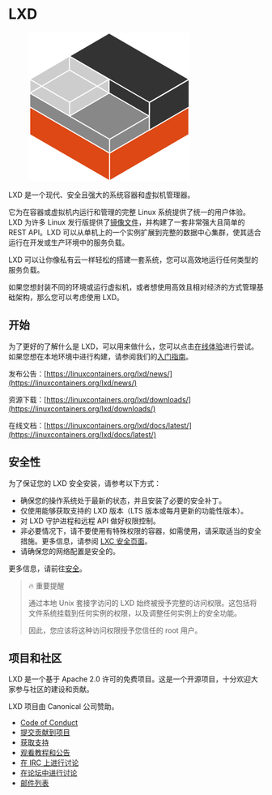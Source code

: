 # LXD

<figure><img src=".gitbook/assets/containers.png" alt=""><figcaption></figcaption></figure>

LXD 是一个现代、安全且强大的系统容器和虚拟机管理器。

它为在容器或虚拟机内运行和管理的完整 Linux 系统提供了统一的用户体验。LXD 为许多 Linux 发行版提供了[镜像文件](https://images.linuxcontainers.org/)，并构建了一套非常强大且简单的 REST API。LXD 可以从单机上的一个实例扩展到完整的数据中心集群，使其适合运行在开发或生产环境中的服务负载。

LXD 可以让你像私有云一样轻松的搭建一套系统，您可以高效地运行任何类型的服务负载。

如果您想封装不同的环境或运行虚拟机，或者想使用高效且相对经济的方式管理基础架构，那么您可以考虑使用 LXD。

## 开始

为了更好的了解什么是 LXD，可以用来做什么，您可以点击[在线体验](https://linuxcontainers.org/lxd/try-it/)进行尝试。如果您想在本地环境中进行构建，请参阅我们的[入门指南](https://linuxcontainers.org/lxd/getting-started-cli/)。

发布公告：[https://linuxcontainers.org/lxd/news/](https://linuxcontainers.org/lxd/news/)

资源下载：[https://linuxcontainers.org/lxd/downloads/](https://linuxcontainers.org/lxd/downloads/)

在线文档：[https://linuxcontainers.org/lxd/docs/latest/](https://linuxcontainers.org/lxd/docs/latest/)

## 安全性

为了保证您的 LXD 安全安装，请参考以下方式：

* 确保您的操作系统处于最新的状态，并且安装了必要的安全补丁。
* 仅使用能够获取支持的 LXD 版本（LTS 版本或每月更新的功能性版本）。
* 对 LXD 守护进程和远程 API 做好权限控制。
* 非必要情况下，请不要使用有特殊权限的容器，如需使用，请采取适当的安全措施。更多信息，请参阅 [LXC 安全页面](https://linuxcontainers.org/lxc/security/)。
* 请确保您的网络配置是安全的。

更多信息，请前往[安全](zhun-bei-kai-shi/an-quan.md)。

> 🔥 重要提醒
>
> 通过本地 Unix 套接字访问的 LXD 始终被授予完整的访问权限。这包括将文件系统挂载到任何实例的权限，以及调整任何实例上的安全功能。
>
> 因此，您应该将这种访问权限授予您信任的 root 用户。

## 项目和社区

LXD 是一个基于 Apache 2.0 许可的免费项目。这是一个开源项目，十分欢迎大家参与社区的建设和贡献。

LXD 项目由 Canonical 公司赞助。

* [Code of Conduct](https://github.com/lxc/lxd/blob/master/CODE\_OF\_CONDUCT.md)
* [提交贡献到项目](zhun-bei-kai-shi/gong-xian.md)
* [获取支持](zhun-bei-kai-shi/zhi-chi.md)
* [观看教程和公告](https://www.youtube.com/c/LXDvideos)
* [在 IRC 上进行讨论](https://web.libera.chat/#lxc)
* [在论坛中进行讨论](https://discuss.linuxcontainers.org/)
* [邮件列表](https://lists.linuxcontainers.org/)

